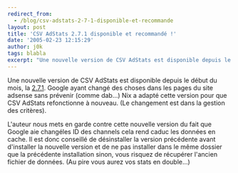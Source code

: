 ```yaml
---
redirect_from:
  - /blog/csv-adstats-2-7-1-disponible-et-recommande
layout: post
title: 'CSV AdStats 2.7.1 disponible et recommandé !'
date: '2005-02-23 12:15:29'
author: j0k
tags: blabla
excerpt: "Une nouvelle version de CSV AdStats est disponible depuis le début du mois, la [2.7.1](http://www.nix.fr/csvadstats.aspx?q=download).   Google ayant changé des choses dans les pages du site adsense sans prévenir (comme dab...) Nix a adapté cette version pour que CSV AdStats refonctionne à nouveau. (Le changement est dans la gestion des critères).   )  \n  …"
---
```


Une nouvelle version de CSV AdStats est disponible depuis le début du mois, la [2.7.1](http://www.nix.fr/csvadstats.aspx?q=download).   Google ayant changé des choses dans les pages du site adsense sans prévenir (comme dab...) Nix a adapté cette version pour que CSV AdStats refonctionne à nouveau. (Le changement est dans la gestion des critères).

L'auteur nous mets en garde contre cette nouvelle version du fait que Google aie changéles ID des channels cela rend caduc les données en cache.    Il est donc conseillé de désinstaller la version précédente avant d'installer la nouvelle version et de ne pas installer dans le même dossier que la précédente installation sinon, vous risquez de récupérer l'ancien fichier de données. (Au pire vous aurez vos stats en double...)
